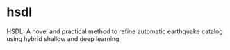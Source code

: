 # hsdl
HSDL: A novel and practical method to refine automatic earthquake catalog using hybrid shallow and deep learning
